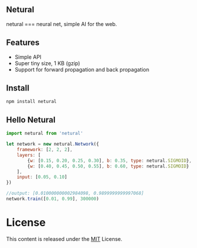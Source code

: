 ## Netural

netural === neural net, simple AI for the web.

## Features

* Simple API
* Super tiny size, 1 KB (gzip)
* Support for forward propagation and back propagation

## Install

```
npm install netural
```

## Hello Netural 

``` js
import netural from 'netural'

let network = new netural.Network({
    framework: [2, 2, 2],
    layers: [
        {w: [0.15, 0.20, 0.25, 0.30], b: 0.35, type: netural.SIGMOID},
        {w: [0.40, 0.45, 0.50, 0.55], b: 0.60, type: netural.SIGMOID}
    ],
    input: [0.05, 0.10]
})

//output: [0.010000000002984098, 0.9899999999997068]
network.train([0.01, 0.99], 300000)
```

# License
This content is released under the [MIT](http://opensource.org/licenses/MIT) License.
